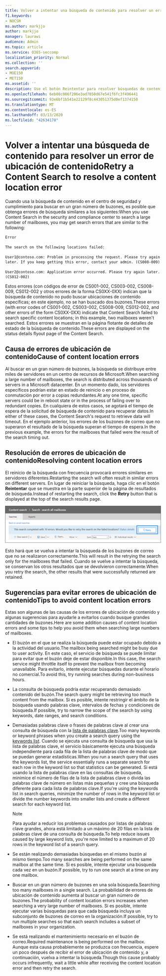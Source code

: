 ```yaml
---
title: Volver a intentar una búsqueda de contenido para resolver un error de ubicación de contenido
f1.keywords:
- NOCSH
ms.author: markjjo
author: markjjo
manager: laurawi
audience: Admin
ms.topic: article
ms.service: O365-seccomp
localization_priority: Normal
ms.collection: ''
search.appverid:
- MOE150
- MET150
ms.assetid: ''
description: Use el botón Reintentar para resolver búsquedas de contenido que tienen errores de ubicación de contenido.
ms.openlocfilehash: 6eb08c006f206e3ad7850d67e541f6fc3f496441
ms.sourcegitcommit: 93e6bf1b541e22129f8c443051375d0ef1374150
ms.translationtype: MT
ms.contentlocale: es-ES
ms.lasthandoff: 03/13/2020
ms.locfileid: "42634178"
---
```

# <a name="retry-a-content-search-to-resolve-a-content-location-error"></a><span data-ttu-id="7ec0b-103">Volver a intentar una búsqueda de contenido para resolver un error de ubicación de contenido</span><span class="sxs-lookup"><span data-stu-id="7ec0b-103">Retry a Content Search to resolve a content location error</span></span>

<span data-ttu-id="7ec0b-104">Cuando usa la búsqueda de contenido en el centro de seguridad y cumplimiento para buscar en un gran número de buzones, es posible que obtenga errores de búsqueda similares a los siguientes:</span><span class="sxs-lookup"><span data-stu-id="7ec0b-104">When you use Content Search in the security and compliance center to search a large number of mailboxes, you may get search errors that are similar to the following:</span></span>

```text
Error

The search on the following locations failed:

User1@contoso.com: Problem in processing the request. Please try again later. If you keep getting this error, contact your admin. (CS008-009)

User2@contoso.com: Application error occurred. Please try again later. (CS012-002)
```

<span data-ttu-id="7ec0b-105">Estos errores (con códigos de error de CS001-002, CS003-002, CS008-009, CS012-002 y otros errores de la forma CS0XX-0XX) indican que la búsqueda de contenido no pudo buscar ubicaciones de contenido específicas; en este ejemplo, no se han buscado dos buzones.</span><span class="sxs-lookup"><span data-stu-id="7ec0b-105">These errors (with error codes of CS001-002, CS003-002, CS008-009, CS012-002, and other errors of the form CS0XX-0XX) indicate that Content Search failed to search specific content locations; in this example, two mailboxes weren't searched.</span></span> <span data-ttu-id="7ec0b-106">Estos errores se muestran en la página flotante de detalles de estado de la búsqueda de contenido.</span><span class="sxs-lookup"><span data-stu-id="7ec0b-106">These errors are displayed on the status details flyout page of the Content Search.</span></span>

## <a name="cause-of-content-location-errors"></a><span data-ttu-id="7ec0b-107">Causa de errores de ubicación de contenido</span><span class="sxs-lookup"><span data-stu-id="7ec0b-107">Cause of content location errors</span></span>

<span data-ttu-id="7ec0b-108">Al buscar en un gran número de buzones, la búsqueda se distribuye entre miles de servidores en un centro de recursos de Microsoft.</span><span class="sxs-lookup"><span data-stu-id="7ec0b-108">When searching a large number of mailboxes, the search is distributed across thousands of servers in a Microsoft datacenter.</span></span> <span data-ttu-id="7ec0b-109">En un momento dado, los servidores específicos podrían estar en estado de reinicio o en proceso de conmutación por error a copias redundantes.</span><span class="sxs-lookup"><span data-stu-id="7ec0b-109">At any one time, specific servers could be in reboot state or in the process of failing over to redundant copies.</span></span> <span data-ttu-id="7ec0b-110">En cualquiera de estos casos, se agotará el tiempo de espera de la solicitud de búsqueda de contenido para recuperar datos.</span><span class="sxs-lookup"><span data-stu-id="7ec0b-110">In either of these cases, the Content Search's request to retrieve data will timeout.</span></span> <span data-ttu-id="7ec0b-111">En el ejemplo anterior, los errores de los buzones de correo que no superaron el resultado de la búsqueda superan el tiempo de espera.</span><span class="sxs-lookup"><span data-stu-id="7ec0b-111">In the previous example, the errors for the mailboxes that failed were the result of the search timing out.</span></span>

## <a name="resolving-content-location-errors"></a><span data-ttu-id="7ec0b-112">Resolución de errores de ubicación de contenido</span><span class="sxs-lookup"><span data-stu-id="7ec0b-112">Resolving content location errors</span></span>

<span data-ttu-id="7ec0b-113">El reinicio de la búsqueda con frecuencia provocará errores similares en servidores diferentes.</span><span class="sxs-lookup"><span data-stu-id="7ec0b-113">Restarting the search will often result in similar errors on different servers.</span></span> <span data-ttu-id="7ec0b-114">En lugar de reiniciar la búsqueda, haga clic en el botón **Reintentar** que se muestra en la parte superior de la página de resultados de búsqueda.</span><span class="sxs-lookup"><span data-stu-id="7ec0b-114">Instead of restarting the search, click the **Retry** button that is displayed at the top of the search results page.</span></span>

![Haga clic en el botón Reintentar para resolver los errores de ubicación de contenido](../media/retrycontentsearch3.png)

<span data-ttu-id="7ec0b-116">Esto hará que se vuelva a intentar la búsqueda de los buzones de correo que no se realizaron correctamente.</span><span class="sxs-lookup"><span data-stu-id="7ec0b-116">This will result in the retrying the search only for the mailboxes that failed.</span></span> <span data-ttu-id="7ec0b-117">Cuando se vuelve a intentar la búsqueda, se conservan los otros resultados que se devolvieron correctamente.</span><span class="sxs-lookup"><span data-stu-id="7ec0b-117">When you retry the search, the other results that were successfully returned are retained.</span></span>

## <a name="tips-to-avoid-content-location-errors"></a><span data-ttu-id="7ec0b-118">Sugerencias para evitar errores de ubicación de contenido</span><span class="sxs-lookup"><span data-stu-id="7ec0b-118">Tips to avoid content location errors</span></span>

<span data-ttu-id="7ec0b-119">Estas son algunas de las causas de los errores de ubicación de contenido y algunas sugerencias para ayudarle a evitarlos cuando busque grandes cantidades de buzones.</span><span class="sxs-lookup"><span data-stu-id="7ec0b-119">Here are some addition causes of content location errors and some tips to help you avoid them when searching large numbers of mailboxes.</span></span>

- <span data-ttu-id="7ec0b-120">El buzón en el que se realiza la búsqueda puede estar ocupado debido a la actividad del usuario.</span><span class="sxs-lookup"><span data-stu-id="7ec0b-120">The mailbox being searched might be busy due to user activity.</span></span> <span data-ttu-id="7ec0b-121">En este caso, el servicio de búsqueda se puede limitar para evitar que el buzón deje de estar disponible.</span><span class="sxs-lookup"><span data-stu-id="7ec0b-121">In this case, the search service might throttle itself to prevent the mailbox from becoming unavailable.</span></span> <span data-ttu-id="7ec0b-122">Para evitarlo, intente ejecutar búsquedas durante el horario no comercial.</span><span class="sxs-lookup"><span data-stu-id="7ec0b-122">To avoid this, try running searches during non-business hours.</span></span>

- <span data-ttu-id="7ec0b-123">La consulta de búsqueda podría estar recuperando demasiado contenido del buzón.</span><span class="sxs-lookup"><span data-stu-id="7ec0b-123">The search query might be retrieving too much content from the mailbox.</span></span> <span data-ttu-id="7ec0b-124">Si es posible, intente restringir el ámbito de la búsqueda usando palabras clave, intervalos de fechas y condiciones de búsqueda.</span><span class="sxs-lookup"><span data-stu-id="7ec0b-124">If possible, try to narrow the scope of the search by using keywords, date ranges, and search conditions.</span></span>

- <span data-ttu-id="7ec0b-125">Demasiadas palabras clave o frases de palabras clave al crear una consulta de búsqueda con la [lista de palabras clave](view-keyword-statistics-for-content-search.md#get-keyword-statistics-for-content-searches).</span><span class="sxs-lookup"><span data-stu-id="7ec0b-125">Too many keywords or keyword phrases when you create a search query using the [keywords list](view-keyword-statistics-for-content-search.md#get-keyword-statistics-for-content-searches).</span></span> <span data-ttu-id="7ec0b-126">Cuando se ejecuta una consulta de búsqueda que usa la lista de palabras clave, el servicio básicamente ejecuta una búsqueda independiente para cada fila de la lista de palabras clave de modo que se puedan generar estadísticas.</span><span class="sxs-lookup"><span data-stu-id="7ec0b-126">When you run a search query that uses the keywords list, the service essentially runs a separate search for each row in the keyword list so that statistics can be generated.</span></span> <span data-ttu-id="7ec0b-127">Si está usando la lista de palabras clave en las consultas de búsqueda, minimice el número de filas de la lista de palabras clave o divida las palabras clave de número en listas más pequeñas y cree una búsqueda diferente para cada lista de palabras clave.</span><span class="sxs-lookup"><span data-stu-id="7ec0b-127">If you're using the keywords list in search queries, minimize the number of rows in the keyword list or divide the number keywords into smaller lists and create a different search for each keyword list.</span></span>

  > [!NOTE]
  > <span data-ttu-id="7ec0b-128">Para ayudar a reducir los problemas causados por listas de palabras clave grandes, ahora está limitado a un máximo de 20 filas en la lista de palabras clave de una consulta de búsqueda.</span><span class="sxs-lookup"><span data-stu-id="7ec0b-128">To help reduce issues caused by large keyword lists, you're now limited to a maximum of 20 rows in the keyword list of a search query.</span></span>

- <span data-ttu-id="7ec0b-129">Se están realizando demasiadas búsquedas en el mismo buzón al mismo tiempo.</span><span class="sxs-lookup"><span data-stu-id="7ec0b-129">Too many searches are being performed on the same mailbox at the same time.</span></span> <span data-ttu-id="7ec0b-130">Si es posible, intente ejecutar una búsqueda cada vez en un buzón.</span><span class="sxs-lookup"><span data-stu-id="7ec0b-130">If possible, try to run one search at a time on any one mailbox.</span></span>

- <span data-ttu-id="7ec0b-131">Buscar en un gran número de buzones en una sola búsqueda.</span><span class="sxs-lookup"><span data-stu-id="7ec0b-131">Searching too many mailboxes in a single search.</span></span> <span data-ttu-id="7ec0b-132">La probabilidad de errores de ubicación de contenido aumenta al buscar un gran número de buzones.</span><span class="sxs-lookup"><span data-stu-id="7ec0b-132">The probability of content location errors increases when searching a very large number of mailboxes.</span></span> <span data-ttu-id="7ec0b-133">Si es posible, intente ejecutar varias búsquedas para que cada búsqueda incluya un subconjunto de buzones de correo en la organización.</span><span class="sxs-lookup"><span data-stu-id="7ec0b-133">If possible, try to run multiple searches so that each search includes a subset of  mailboxes in your organization.</span></span>

- <span data-ttu-id="7ec0b-134">Se está realizando el mantenimiento necesario en el buzón de correo.</span><span class="sxs-lookup"><span data-stu-id="7ec0b-134">Required maintenance is being performed on the mailbox.</span></span> <span data-ttu-id="7ec0b-135">Aunque esta causa probablemente se produzca con frecuencia, espere un poco después de recibir el error de ubicación de contenido y, a continuación, vuelva a intentar la búsqueda.</span><span class="sxs-lookup"><span data-stu-id="7ec0b-135">Though this cause probably occurs infrequently, wait a little while after receiving the content location error and then retry the search.</span></span>
